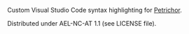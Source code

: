 Custom Visual Studio Code syntax highlighting for [Petrichor](https://github.com/sparklitwizzl/petrichor).

Distributed under AEL-NC-AT 1.1 (see LICENSE file).
